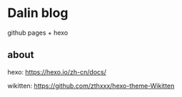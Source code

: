 # Dalin blog
github pages + hexo

## about
hexo: https://hexo.io/zh-cn/docs/

wikitten: https://github.com/zthxxx/hexo-theme-Wikitten
